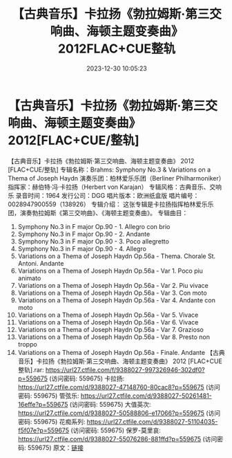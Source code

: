 ﻿---
title: 【古典音乐】卡拉扬《勃拉姆斯·第三交响曲、海顿主题变奏曲》2012FLAC+CUE整轨
date: 2023-12-30 10:05:23
categories: 古典音乐、新世纪、纯音雅乐
tags: 纯音雅乐
---
# 【古典音乐】卡拉扬《勃拉姆斯·第三交响曲、海顿主题变奏曲》2012[FLAC+CUE/整轨]

【古典音乐】卡拉扬《勃拉姆斯·第三交响曲、海顿主题变奏曲》 2012
[FLAC+CUE/整轨]
专辑名称：Brahms: Symphony No.3 & Variations on a Thema of Joseph
Haydn
演奏乐团：柏林爱乐乐团（Berliner Philharmoniker）
指挥家：赫伯特·冯·卡拉扬（Herbert von Karajan）
专辑风格：古典音乐、交响乐
录音时间：1964
发行公司：DGG
唱片版本：欧洲纸盒版
唱片编号：0028947900559（138926）
专辑介绍：
这张专辑是卡拉扬指挥柏林爱乐乐团，演奏勃拉姆斯《第三交响曲》、《海顿主题变奏曲》。
专辑曲目：
01. Symphony No.3 in F major Op.90 - 1. Allegro con brio
02. Symphony No.3 in F major Op.90 - 2. Andante
03. Symphony No.3 in F major Op.90 - 3. Poco allegretto
04. Symphony No.3 in F major Op.90 - 4. Allegro
05. Variations on a Thema of Joseph Haydn Op.56a - Thema.
Chorale St. Antoni. Andante
06. Variations on a Thema of Joseph Haydn Op.56a - Var 1. Poco
piu animato
07. Variations on a Thema of Joseph Haydn Op.56a - Var 2. Piu
vivace
08. Variations on a Thema of Joseph Haydn Op.56a - Var 3. Con
moto
09. Variations on a Thema of Joseph Haydn Op.56a - Var 4.
Andante con moto
10. Variations on a Thema of Joseph Haydn Op.56a - Var 5.
Vivace
11. Variations on a Thema of Joseph Haydn Op.56a - Var 6.
Vivace
12. Variations on a Thema of Joseph Haydn Op.56a - Var 7.
Grazioso
13. Variations on a Thema of Joseph Haydn Op.56a - Var 8. Presto
non troppo
14. Variations on a Thema of Joseph Haydn Op.56a - Finale.
Andante
【古典音乐】卡拉扬《勃拉姆斯·第三交响曲、海顿主题变奏曲》 2012 [FLAC+CUE整轨].rar: https://url27.ctfile.com/f/9388027-997326946-302df0?p=559675
(访问密码: 559675)
卡拉扬: https://url27.ctfile.com/d/9388027-47148760-80cac8?p=559675
(访问密码: 559675)
管弦乐: https://url27.ctfile.com/d/9388027-50261481-16effe?p=559675
(访问密码: 559675)
大值英次: https://url27.ctfile.com/d/9388027-50588806-e17066?p=559675
(访问密码: 559675)
花痴系列: https://url27.ctfile.com/d/9388027-51104035-f5f07e?p=559675
(访问密码: 559675)
保罗-莫里哀: https://url27.ctfile.com/d/9388027-55076286-881ffd?p=559675
(访问密码: 559675)
原文：[链接](https://blog.sina.com.cn/s/blog_1647c7e7601031412.html)